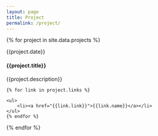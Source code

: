 ```yaml
---
layout: page
title: Project
permalink: /project/
---
```


{% for project in site.data.projects %}

<div class="projects">
	<p class="project-date">{{project.date}}</p>
	<h4>{{project.title}}</h4>
	<p>{{project.description}}</p>

    {% for link in project.links %}

    <ul>
    	<li><a href="{{link.link}}">{{link.name}}</a></li>
    </ul>
    {% endfor %}

</div>
{% endfor %}
